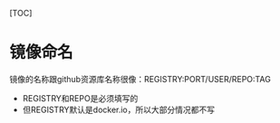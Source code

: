 [TOC]

# 镜像命名
镜像的名称跟github资源库名称很像：REGISTRY:PORT/USER/REPO:TAG

* REGISTRY和REPO是必须填写的
* 但REGISTRY默认是docker.io，所以大部分情况都不写